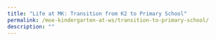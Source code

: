 ```yaml
---
title: "Life at MK: Transition from K2 to Primary School"
permalink: /moe-kindergarten-at-ws/transition-to-primary-school/
description: ""
---
```


